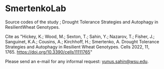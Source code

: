 # SmertenkoLab
Source codes of the study ; Drought Tolerance Strategies and Autophagy in ResilientWheat Genotypes.

Cite as "Hickey, K.; Wood, M.; Sexton, T.; Sahin, Y.; Nazarov, T.; Fisher, J.; Sanguinet, K.A.; Cousins, A.; Kirchhoff, H.; Smertenko, A. Drought Tolerance Strategies and Autophagy in Resilient Wheat Genotypes. Cells 2022, 11, 1765. https://doi.org/10.3390/cells11111765"

Please send an e-mail for any informal request: yunus.sahin@wsu.edu.
